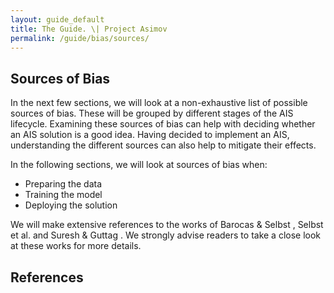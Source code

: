 ```yaml
---
layout: guide_default
title: The Guide. \| Project Asimov
permalink: /guide/bias/sources/
---
```


## Sources of Bias

In the next few sections, we will look at a non-exhaustive list of possible sources of bias. These will be grouped by different stages of the AIS lifecycle. Examining these sources of bias can help with deciding whether an AIS solution is a good idea. Having decided to implement an AIS, understanding the different sources can also help to mitigate their effects.

In the following sections, we will look at sources of bias when:

- Preparing the data
- Training the model
- Deploying the solution

We will make extensive references to the works of Barocas & Selbst <dt-cite cite="barocas2016big"></dt-cite>, Selbst et al. <dt-cite cite="selbst2019fairness"></dt-cite> and Suresh & Guttag <dt-cite cite="suresh2019framework"></dt-cite>. We strongly advise readers to take a close look at these works for more details. 

<tofro prevtext="Two Types of Harms" prevlink="../harms/" nexttext="Bias from Data" nextlink="../data/"></tofro>

## References

<dt-bibliography></dt-bibliography>

<script type="text/bibliography">

@article{barocas2016big,
  title={Big data's disparate impact},
  author={Barocas, Solon and Selbst, Andrew D},
  journal={Calif. L. Rev.},
  volume={104},
  pages={671},
  year={2016},
  publisher={HeinOnline}
}

@inproceedings{selbst2019fairness,
  title={Fairness and abstraction in sociotechnical systems},
  author={Selbst, Andrew D and Boyd, Danah and Friedler, Sorelle A and Venkatasubramanian, Suresh and Vertesi, Janet},
  booktitle={Proceedings of the Conference on Fairness, Accountability, and Transparency},
  pages={59--68},
  year={2019},
  organization={ACM}
}

@article{suresh2019framework,
  title={A Framework for Understanding Unintended Consequences of Machine Learning},
  author={Suresh, Harini and Guttag, John V},
  journal={arXiv preprint arXiv:1901.10002},
  year={2019}
}

</script>
